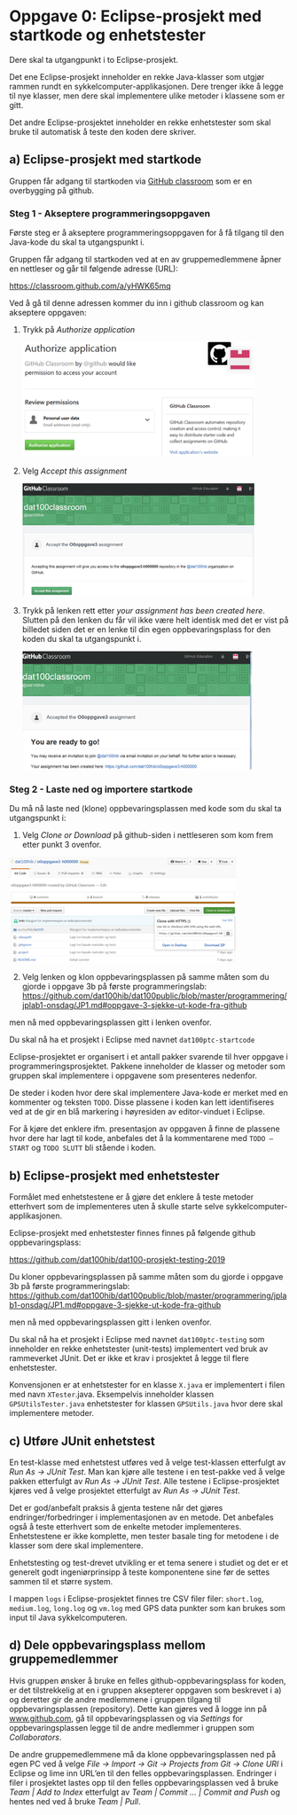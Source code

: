 # Oppgave 0: Eclipse-prosjekt med startkode og enhetstester

Dere skal ta utgangpunkt i to Eclipse-prosjekt.

Det ene Eclipse-prosjekt inneholder en rekke Java-klasser som utgjør rammen rundt en sykkelcomputer-applikasjonen. Dere trenger ikke å legge til nye klasser, men dere skal implementere ulike metoder i klassene som er gitt.

Det andre Eclipse-prosjektet inneholder en rekke enhetstester som skal bruke til automatisk å teste den koden dere skriver.

## a) Eclipse-prosjekt med startkode

Gruppen får adgang til startkoden via [GitHub classroom](https://classroom.github.com/) som er en overbygging på github.

### Steg 1 - Akseptere programmeringsoppgaven

Første steg er å akseptere programmeringsoppgaven for å få tilgang til den Java-kode du skal ta utgangspunkt i.

Gruppen får adgang til startkoden ved at en av gruppemedlemmene åpner en nettleser og går til følgende adresse (URL):

https://classroom.github.com/a/yHWK65mq

Ved å gå til denne adressen kommer du inn i github classroom og kan akseptere oppgaven:

1.	Trykk på *Authorize application*

    ![Problem med bilde](assets/markdown-img-paste-2018080214153000.png)

2.	Velg *Accept this assignment*

    ![Problem med bilde](assets/markdown-img-paste-20180802141622312.png)

3.	Trykk på lenken rett etter *your assignment has been created here*. Slutten på den lenken du får vil ikke være helt identisk med det er vist på billedet siden det er en lenke til din egen oppbevaringsplass for den koden du skal ta utgangspunkt i.

    ![Problem med bilde](assets/markdown-img-paste-20180802141738826.png)

### Steg 2 - Laste ned og importere startkode

Du må nå laste ned (klone) oppbevaringsplassen med kode som du skal ta utgangspunkt i:

1.	Velg *Clone or Download* på github-siden i nettleseren som kom frem etter punkt 3 ovenfor.

![Problem med bilde](assets/markdown-img-paste-20180802141814734.png)

2.	Velg lenken og klon oppbevaringsplassen på samme måten som du gjorde i oppgave 3b på første programmeringslab: https://github.com/dat100hib/dat100public/blob/master/programmering/jplab1-onsdag/JP1.md#oppgave-3-sjekke-ut-kode-fra-github

men nå med oppbevaringsplassen gitt i lenken ovenfor.

Du skal nå ha et prosjekt i Eclipse med navnet `dat100ptc-startcode`

Eclipse-prosjektet er organisert i et antall pakker svarende til hver oppgave i programmeringsprosjektet. Pakkene inneholder de klasser og metoder som gruppen skal implementere i oppgavene som presenteres nedenfor.

De steder i koden hvor dere skal implementere Java-kode er merket med en kommenter og teksten `TODO`. Disse plassene i koden kan lett identifiseres ved at de gir en blå markering i høyresiden av editor-vinduet i Eclipse.

For å kjøre det enklere ifm. presentasjon av oppgaven å finne de plassene hvor dere har lagt til kode, anbefales det å la kommentarene med `TODO – START` og `TODO SLUTT` bli stående i koden.  

## b) Eclipse-prosjekt med enhetstester

Formålet med enhetstestene er å gjøre det enklere å teste metoder etterhvert som de implementeres uten å skulle starte selve sykkelcomputer-applikasjonen.  

Eclipse-prosjekt med enhetstester finnes finnes på følgende github oppbevaringsplass:

https://github.com/dat100hib/dat100-prosjekt-testing-2019

Du kloner oppbevaringsplassen på samme måten som du gjorde i oppgave 3b på første programmeringslab: https://github.com/dat100hib/dat100public/blob/master/programmering/jplab1-onsdag/JP1.md#oppgave-3-sjekke-ut-kode-fra-github

men nå med oppbevaringsplassen gitt i lenken ovenfor.

Du skal nå ha et prosjekt i Eclipse med navnet `dat100ptc-testing` som inneholder en rekke enhetstester (unit-tests) implementert ved bruk av rammeverket JUnit. Det er ikke et krav i prosjektet å legge til flere enhetstester.

Konvensjonen er at enhetstester for en klasse `X.java` er implementert i filen med navn `XTester`.java. Eksempelvis inneholder klassen `GPSUtilsTester.java` enhetstester for klassen `GPSUtils.java` hvor dere skal implementere metoder.

## c) Utføre JUnit enhetstest

En test-klasse med enhetstest utføres ved å velge test-klassen etterfulgt av *Run As → JUnit Test*. Man kan kjøre alle testene i en test-pakke ved å velge pakken etterfulgt av *Run As → JUnit Test*. Alle testene i Eclipse-prosjektet kjøres ved å velge prosjektet etterfulgt av *Run As → JUnit Test*.

Det er god/anbefalt praksis å gjenta testene når det gjøres endringer/forbedringer i implementasjonen av en metode. Det anbefales også å teste etterhvert som de enkelte metoder implementeres. Enhetstestene er ikke komplette, men tester basale ting for metodene i de klasser som dere skal implementere.

Enhetstesting og test-drevet utvikling er et tema senere i studiet og det er et generelt godt ingeniørprinsipp å teste komponentene sine før de settes sammen til et større system.

I mappen `logs` i Eclipse-prosjektet finnes tre CSV filer filer: `short.log`, `medium.log`, `long.log` og `vm.log` med GPS data punkter som kan brukes som input til Java sykkelcomputeren.

## d) Dele oppbevaringsplass mellom gruppemedlemmer

Hvis gruppen ønsker å bruke en felles github-oppbevaringsplass for koden, er det tilstrekkelig at en i gruppen aksepterer oppgaven som beskrevet i a) og deretter gir de andre medlemmene i gruppen tilgang til oppbevaringsplassen (repository). Dette kan gjøres ved å logge inn på www.github.com, gå til oppbevaringsplassen og via *Settings* for oppbevaringsplassen legge til de andre medlemmer i gruppen som *Collaborators*.

De andre gruppemedlemmene må da klone oppbevaringsplassen ned på egen PC ved å velge *File → Import → Git → Projects from Git → Clone URI* i Eclipse og lime inn URL’en til den felles oppbevaringsplassen. Endringer i filer i prosjektet lastes opp til den felles oppbevaringsplassen ved å bruke  *Team | Add to Index* etterfulgt av *Team | Commit … | Commit and Push* og hentes ned ved å bruke *Team | Pull*.

